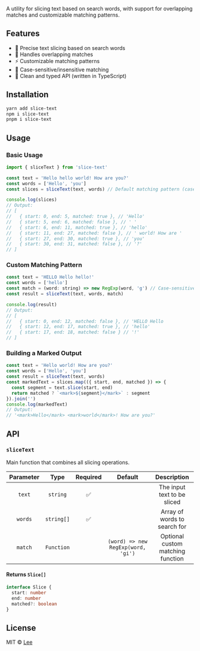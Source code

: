
A utility for slicing text based on search words, with support for overlapping matches and customizable matching patterns.

## Features

- 🎯 Precise text slicing based on search words
- 🔄 Handles overlapping matches
- ⚡️ Customizable matching patterns
- 🎨 Case-sensitive/insensitive matching
- 📝 Clean and typed API (written in TypeScript)

## Installation

```bash
yarn add slice-text
npm i slice-text
pnpm i slice-text
```
## Usage

### Basic Usage

```js
import { sliceText } from 'slice-text'

const text = 'Hello hello world! How are you?'
const words = ['Hello', 'you']
const slices = sliceText(text, words) // Default matching pattern (case-insensitive)

console.log(slices)
// Output:
// [
//   { start: 0, end: 5, matched: true }, // 'Hello'
//   { start: 5, end: 6, matched: false }, // ' '
//   { start: 6, end: 11, matched: true }, // 'hello'
//   { start: 11, end: 27, matched: false }, // ' world! How are '
//   { start: 27, end: 30, matched: true }, // 'you'
//   { start: 30, end: 31, matched: false }, // '?'
// ]
```

### Custom Matching Pattern

```js
const text = 'HELLO Hello hello!'
const words = ['hello']
const match = (word: string) => new RegExp(word, 'g') // Case-sensitive matching
const result = sliceText(text, words, match)

console.log(result)
// Output:
// [
//   { start: 0, end: 12, matched: false }, // 'HELLO Hello 
//   { start: 12, end: 17, matched: true }, // 'hello'
//   { start: 17, end: 18, matched: false } // '!'
// ]
```

### Building a Marked Output

```js
const text = 'Hello world! How are you?'
const words = ['Hello', 'you']
const result = sliceText(text, words)
const markedText = slices.map(({ start, end, matched }) => {
  const segment = text.slice(start, end)
  return matched ? `<mark>${segment}</mark>` : segment
}).join('')
console.log(markedText)
// Output:
// '<mark>Hello</mark> <mark>world</mark>! How are you?'
```

## API

### `sliceText`

Main function that combines all slicing operations.

|Parameter|Type|Required|Default|Description|
|:-:|:-:|:-:|:-:|:-:|
|`text`| `string` | ✅ |  | The input text to be sliced |
|`words`| `string[]` | ✅ |  | Array of words to search for |
|`match`| `Function` |  | `(word) => new RegExp(word, 'gi')` | Optional custom matching function |


#### Returns `Slice[]`

```ts
interface Slice {
  start: number
  end: number
  matched?: boolean
}
```

## License

MIT © [Lee](https://github.com/hey-lee)